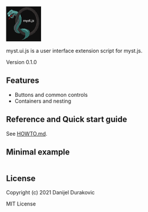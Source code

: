 ![myst.js](/logo.png?raw=true)

myst.ui.js is a user interface extension script for myst.js.

Version 0.1.0

## Features

- Buttons and common controls
- Containers and nesting
## Reference and Quick start guide

See [HOWTO.md](HOWTO.md).

## Minimal example

```javascript
```

## License

Copyright (c) 2021 Danijel Durakovic

MIT License
